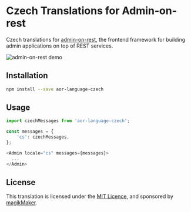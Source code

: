 # Czech Translations for Admin-on-rest

Czech translations for [admin-on-rest](https://github.com/marmelab/admin-on-rest), the frontend framework for building admin applications on top of REST services.

![admin-on-rest demo](http://static.marmelab.com/admin-on-rest.gif)

## Installation

```sh
npm install --save aor-language-czech
```

## Usage

```js
import czechMessages from 'aor-language-czech';

const messages = {
    'cs': czechMessages,
};

<Admin locale="cs" messages={messages}>
  ...
</Admin>
```

## License

This translation is licensed under the [MIT Licence](LICENSE), and sponsored by [magikMaker](http://bjorn.wikkeling.com).

